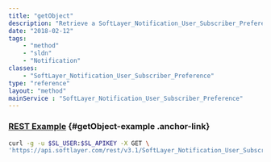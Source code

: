 ```yaml
---
title: "getObject"
description: "Retrieve a SoftLayer_Notification_User_Subscriber_Preference record."
date: "2018-02-12"
tags:
    - "method"
    - "sldn"
    - "Notification"
classes:
    - "SoftLayer_Notification_User_Subscriber_Preference"
type: "reference"
layout: "method"
mainService : "SoftLayer_Notification_User_Subscriber_Preference"
---
```


### [REST Example](#getObject-example) <a href="/article/rest/"><i class="fas fa-question"></i></a> {#getObject-example .anchor-link} 
```bash
curl -g -u $SL_USER:$SL_APIKEY -X GET \
'https://api.softlayer.com/rest/v3.1/SoftLayer_Notification_User_Subscriber_Preference/{SoftLayer_Notification_User_Subscriber_PreferenceID}/getObject'
```
